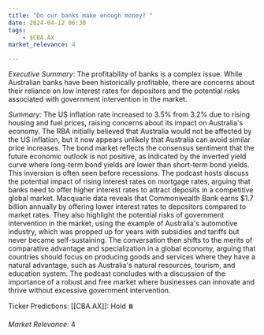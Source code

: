```yaml
---
title: "Do our banks make enough money? "
date: 2024-04-12 06:30
tags:
    - $CBA.AX
market_relevance: 4

---
```

*Executive Summary*: The profitability of banks is a complex issue. While Australian banks have been historically profitable, there are concerns about their reliance on low interest rates for depositors and the potential risks associated with government intervention in the market. 


*Summary:*
The US inflation rate increased to 3.5% from 3.2% due to rising housing and fuel prices, raising concerns about its impact on Australia's economy. The RBA initially believed that Australia would not be affected by the US inflation, but it now appears unlikely that Australia can avoid similar price increases. The bond market reflects the consensus sentiment that the future economic outlook is not positive, as indicated by the inverted yield curve where long-term bond yields are lower than short-term bond yields. This inversion is often seen before recessions. The podcast hosts discuss the potential impact of rising interest rates on mortgage rates, arguing that banks need to offer higher interest rates to attract deposits in a competitive global market. Macquarie data reveals that Commonwealth Bank earns $1.7 billion annually by offering lower interest rates to depositors compared to market rates. They also highlight the potential risks of government intervention in the market, using the example of Australia's automotive industry, which was propped up for years with subsidies and tariffs but never became self-sustaining. The conversation then shifts to the merits of comparative advantage and specialization in a global economy, arguing that countries should focus on producing goods and services where they have a natural advantage, such as Australia's natural resources, tourism, and education system. The podcast concludes with a discussion of the importance of a robust and free market where businesses can innovate and thrive without excessive government intervention.

Ticker Predictions:
[[CBA.AX]]: Hold ⏸️


*Market Relevance*: 4
  